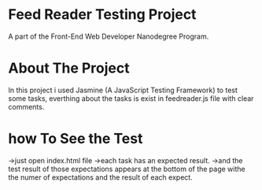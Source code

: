 # Feed Reader Testing Project
A part of the Front-End Web Developer Nanodegree Program.

# About The Project 
In this project i used Jasmine (A JavaScript Testing Framework) to test some tasks, everthing about the tasks is exist in feedreader.js file with clear comments.

# how To See the Test
->just open index.html file
->each task has an expected result.
->and the test result of those expectations appears at the bottom of the page withe the numer of expectations and the result of each expect.
